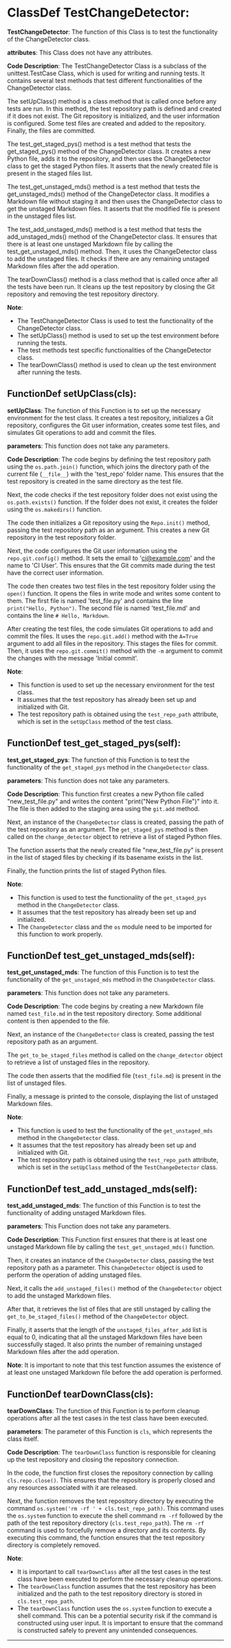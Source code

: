 # ClassDef TestChangeDetector:
**TestChangeDetector**: The function of this Class is to test the functionality of the ChangeDetector class.

**attributes**: This Class does not have any attributes.

**Code Description**:
The TestChangeDetector Class is a subclass of the unittest.TestCase Class, which is used for writing and running tests. It contains several test methods that test different functionalities of the ChangeDetector class.

The setUpClass() method is a class method that is called once before any tests are run. In this method, the test repository path is defined and created if it does not exist. The Git repository is initialized, and the user information is configured. Some test files are created and added to the repository. Finally, the files are committed.

The test_get_staged_pys() method is a test method that tests the get_staged_pys() method of the ChangeDetector class. It creates a new Python file, adds it to the repository, and then uses the ChangeDetector class to get the staged Python files. It asserts that the newly created file is present in the staged files list.

The test_get_unstaged_mds() method is a test method that tests the get_unstaged_mds() method of the ChangeDetector class. It modifies a Markdown file without staging it and then uses the ChangeDetector class to get the unstaged Markdown files. It asserts that the modified file is present in the unstaged files list.

The test_add_unstaged_mds() method is a test method that tests the add_unstaged_mds() method of the ChangeDetector class. It ensures that there is at least one unstaged Markdown file by calling the test_get_unstaged_mds() method. Then, it uses the ChangeDetector class to add the unstaged files. It checks if there are any remaining unstaged Markdown files after the add operation.

The tearDownClass() method is a class method that is called once after all the tests have been run. It cleans up the test repository by closing the Git repository and removing the test repository directory.

**Note**: 
- The TestChangeDetector Class is used to test the functionality of the ChangeDetector class.
- The setUpClass() method is used to set up the test environment before running the tests.
- The test methods test specific functionalities of the ChangeDetector class.
- The tearDownClass() method is used to clean up the test environment after running the tests.
## FunctionDef setUpClass(cls):
**setUpClass**: The function of this Function is to set up the necessary environment for the test class. It creates a test repository, initializes a Git repository, configures the Git user information, creates some test files, and simulates Git operations to add and commit the files.

**parameters**: This function does not take any parameters.

**Code Description**: 
The code begins by defining the test repository path using the `os.path.join()` function, which joins the directory path of the current file (`__file__`) with the 'test_repo' folder name. This ensures that the test repository is created in the same directory as the test file.

Next, the code checks if the test repository folder does not exist using the `os.path.exists()` function. If the folder does not exist, it creates the folder using the `os.makedirs()` function.

The code then initializes a Git repository using the `Repo.init()` method, passing the test repository path as an argument. This creates a new Git repository in the test repository folder.

Next, the code configures the Git user information using the `repo.git.config()` method. It sets the email to 'ci@example.com' and the name to 'CI User'. This ensures that the Git commits made during the test have the correct user information.

The code then creates two test files in the test repository folder using the `open()` function. It opens the files in write mode and writes some content to them. The first file is named 'test_file.py' and contains the line `print("Hello, Python")`. The second file is named 'test_file.md' and contains the line `# Hello, Markdown`.

After creating the test files, the code simulates Git operations to add and commit the files. It uses the `repo.git.add()` method with the `A=True` argument to add all files in the repository. This stages the files for commit. Then, it uses the `repo.git.commit()` method with the `-m` argument to commit the changes with the message 'Initial commit'.

**Note**: 
- This function is used to set up the necessary environment for the test class.
- It assumes that the test repository has already been set up and initialized with Git.
- The test repository path is obtained using the `test_repo_path` attribute, which is set in the `setUpClass` method of the test class.
## FunctionDef test_get_staged_pys(self):
**test_get_staged_pys**: The function of this Function is to test the functionality of the `get_staged_pys` method in the `ChangeDetector` class.

**parameters**: This function does not take any parameters.

**Code Description**: This function first creates a new Python file called "new_test_file.py" and writes the content "print("New Python File")" into it. The file is then added to the staging area using the `git.add` method.

Next, an instance of the `ChangeDetector` class is created, passing the path of the test repository as an argument. The `get_staged_pys` method is then called on the `change_detector` object to retrieve a list of staged Python files.

The function asserts that the newly created file "new_test_file.py" is present in the list of staged files by checking if its basename exists in the list.

Finally, the function prints the list of staged Python files.

**Note**: 
- This function is used to test the functionality of the `get_staged_pys` method in the `ChangeDetector` class.
- It assumes that the test repository has already been set up and initialized.
- The `ChangeDetector` class and the `os` module need to be imported for this function to work properly.
## FunctionDef test_get_unstaged_mds(self):
**test_get_unstaged_mds**: The function of this Function is to test the functionality of the `get_unstaged_mds` method in the `ChangeDetector` class.

**parameters**: This function does not take any parameters.

**Code Description**: 
The code begins by creating a new Markdown file named `test_file.md` in the test repository directory. Some additional content is then appended to the file. 

Next, an instance of the `ChangeDetector` class is created, passing the test repository path as an argument. 

The `get_to_be_staged_files` method is called on the `change_detector` object to retrieve a list of unstaged files in the repository.

The code then asserts that the modified file (`test_file.md`) is present in the list of unstaged files.

Finally, a message is printed to the console, displaying the list of unstaged Markdown files.

**Note**: 
- This function is used to test the functionality of the `get_unstaged_mds` method in the `ChangeDetector` class.
- It assumes that the test repository has already been set up and initialized with Git.
- The test repository path is obtained using the `test_repo_path` attribute, which is set in the `setUpClass` method of the `TestChangeDetector` class.
## FunctionDef test_add_unstaged_mds(self):
**test_add_unstaged_mds**: The function of this Function is to test the functionality of adding unstaged Markdown files.

**parameters**: This Function does not take any parameters.

**Code Description**: This Function first ensures that there is at least one unstaged Markdown file by calling the `test_get_unstaged_mds()` function. 

Then, it creates an instance of the `ChangeDetector` class, passing the test repository path as a parameter. This `ChangeDetector` object is used to perform the operation of adding unstaged files.

Next, it calls the `add_unstaged_files()` method of the `ChangeDetector` object to add the unstaged Markdown files.

After that, it retrieves the list of files that are still unstaged by calling the `get_to_be_staged_files()` method of the `ChangeDetector` object.

Finally, it asserts that the length of the `unstaged_files_after_add` list is equal to 0, indicating that all the unstaged Markdown files have been successfully staged. It also prints the number of remaining unstaged Markdown files after the add operation.

**Note**: It is important to note that this test function assumes the existence of at least one unstaged Markdown file before the add operation is performed.
## FunctionDef tearDownClass(cls):
**tearDownClass**: The function of this Function is to perform cleanup operations after all the test cases in the test class have been executed.

**parameters**: The parameter of this Function is `cls`, which represents the class itself.

**Code Description**: 
The `tearDownClass` function is responsible for cleaning up the test repository and closing the repository connection. 

In the code, the function first closes the repository connection by calling `cls.repo.close()`. This ensures that the repository is properly closed and any resources associated with it are released.

Next, the function removes the test repository directory by executing the command `os.system('rm -rf ' + cls.test_repo_path)`. This command uses the `os.system` function to execute the shell command `rm -rf` followed by the path of the test repository directory (`cls.test_repo_path`). The `rm -rf` command is used to forcefully remove a directory and its contents. By executing this command, the function ensures that the test repository directory is completely removed.

**Note**: 
- It is important to call `tearDownClass` after all the test cases in the test class have been executed to perform the necessary cleanup operations.
- The `tearDownClass` function assumes that the test repository has been initialized and the path to the test repository directory is stored in `cls.test_repo_path`.
- The `tearDownClass` function uses the `os.system` function to execute a shell command. This can be a potential security risk if the command is constructed using user input. It is important to ensure that the command is constructed safely to prevent any unintended consequences.
***
